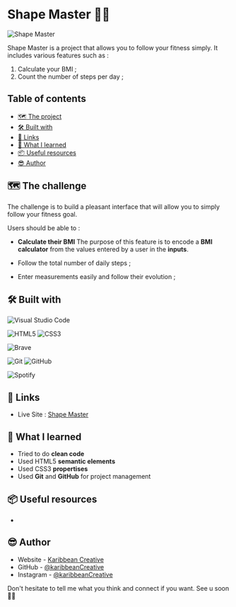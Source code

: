 # Shape Master 💪🏽

![Shape Master]()

Shape Master is a project that allows you to follow your fitness simply.
It includes various features such as :
1. Calculate your BMI ;
2. Count the number of steps per day ;



## Table of contents

- [🗺️ The project](#the-project)
- [🛠️ Built with](#built-with)
- [🔗 Links](#links)
- [🧠 What I learned](#what-i-learned)
- [📦 Useful resources](#useful-resources)
- [😎 Author](#author)


## 🗺️ The challenge

The challenge is to build a pleasant interface that will allow you to simply follow your fitness goal.

Users should be able to :
- **Calculate their BMI**
The purpose of this feature is to encode a **BMI calculator** from the values entered by a user in the **inputs**.

- Follow the total number of daily steps ;
- Enter measurements easily and follow their evolution ;



## 🛠️ Built with

![Visual Studio Code](https://img.shields.io/badge/Visual%20Studio%20Code-0078d7.svg?style=for-the-badge&logo=visual-studio-code&logoColor=white)

![HTML5](https://img.shields.io/badge/html5-%23E34F26.svg?style=for-the-badge&logo=html5&logoColor=white)
![CSS3](https://img.shields.io/badge/css3-%231572B6.svg?style=for-the-badge&logo=css3&logoColor=white)

![Brave](https://img.shields.io/badge/Brave-FB542B?style=for-the-badge&logo=Brave&logoColor=white)

![Git](https://img.shields.io/badge/git-%23F05033.svg?style=for-the-badge&logo=git&logoColor=white)
![GitHub](https://img.shields.io/badge/github-%23121011.svg?style=for-the-badge&logo=github&logoColor=white)

![Spotify](https://img.shields.io/badge/Spotify-1ED760?style=for-the-badge&logo=spotify&logoColor=white)



## 🔗 Links

- Live Site : [Shape Master]()



## 🧠 What I learned

* Tried to do **clean code**
* Used HTML5 **semantic elements**
* Used CSS3 **propertises**
* Used **Git** and **GitHub** for project management



## 📦 Useful resources

- 



## 😎 Author

- Website - [Karibbean Creative](https://karibbeancreative.xyz/)
- GitHub - [@karibbeanCreative](https://github.com/karibbeanCreative)
- Instagram - [@karibbeanCreative](https://www.instagram.com/karibbean.creative/)



Don't hesitate to tell me what you think and connect if you want.
See u soon ✌🏽
 
